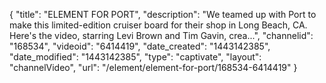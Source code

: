 {
    "title": "ELEMENT FOR PORT",
    "description": "We teamed up with Port to make this limited-edition cruiser board for their shop in Long Beach, CA. Here's the video, starring Levi Brown and Tim Gavin, crea...",
    "channelid": "168534",
    "videoid": "6414419",
    "date_created": "1443142385",
    "date_modified": "1443142385",
    "type": "captivate",
    "layout": "channelVideo",
    "url": "\/element\/element-for-port\/168534-6414419"
}